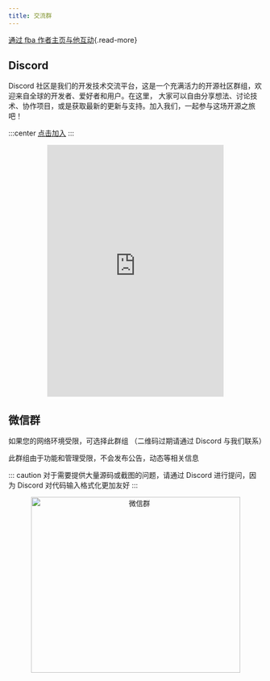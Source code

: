 ```yaml
---
title: 交流群
---
```


[通过 fba 作者主页与他互动](https://wu-clan.github.io/homepage/){.read-more}

## Discord

Discord 社区是我们的开发技术交流平台，这是一个充满活力的开源社区群组，欢迎来自全球的开发者、爱好者和用户。在这里，
大家可以自由分享想法、讨论技术、协作项目，或是获取最新的更新与支持。加入我们，一起参与这场开源之旅吧！

:::center
[点击加入](https://discord.com/invite/yNN3wTbVAC)
:::

<div align="center">
  <iframe src="https://discord.com/widget?id=1185035164577972344&theme=light" width="350" height="500" allowtransparency="true" frameborder="0" sandbox="allow-popups allow-popups-to-escape-sandbox allow-same-origin allow-scripts"></iframe>
</div>

## 微信群

如果您的网络环境受限，可选择此群组 （二维码过期请通过 Discord 与我们联系）

此群组由于功能和管理受限，不会发布公告，动态等相关信息

::: caution
对于需要提供大量源码或截图的问题，请通过 Discord 进行提问，因为 Discord 对代码输入格式化更加友好
:::

<div align="center">
  <img height="349" width="415" src="https://wu-clan.github.io/picx-images-hosting/fba_wx.jpg" alt="微信群">
</div>
